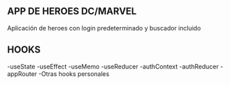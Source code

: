 ## APP DE HEROES DC/MARVEL

Aplicación de heroes con login predeterminado y buscador incluido

## HOOKS

-useState
-useEffect
-useMemo
-useReducer
-authContext
-authReducer
-appRouter
-Otras hooks personales